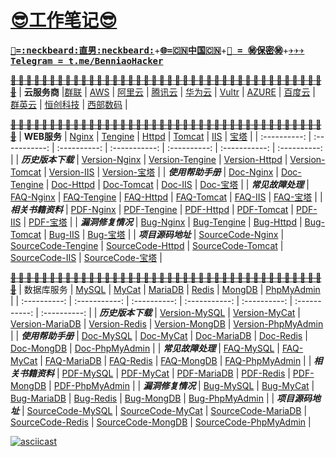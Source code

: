 # __[:sunglasses:工作笔记:sunglasses:](https://github.com/benniao1996/1996)__
<kbd>[__:restroom:=:neckbeard:直男:neckbeard:__](https://github.com/benniao1996/1996)</kbd>+<kbd>[__:globe_with_meridians:=:cn:中国:cn:__](https://github.com/benniao1996/1996)</kbd>+<kbd>[__:couple_with_heart: = :secret:保密:secret:__](https://github.com/benniao1996/1996)</kbd>+<kbd>[__:airplane::airplane::airplane:Telegram = t.me/BenniaoHacker__](https://t.me/BenniaoHacker)</kbd>

[~~__**:shit: :shit: :shit: :shit: :shit: :shit: :shit: :shit: :shit: :shit: :shit: :shit: :shit: :shit: :shit: :shit: :shit: :shit: :shit: :shit: :shit: :shit: :shit: :shit: :shit: :shit: :shit: :shit: :shit: :shit: :shit: :shit: :shit: :shit: :shit: :shit: :shit: :shit: :shit: :shit: :shit:**__~~](https://t.me/BenniaoHacker)
| __云服务商__ |[群联](http://www.ispqq.com/) | [AWS](https://aws.amazon.com/) | [阿里云](https://cn.aliyun.com/) | [腾讯云](https://cloud.tencent.com/) | [华为云](https://www.huaweicloud.com/intl/zh-cn/) | [Vultr](https://www.vultr.com/?ref=8606091-6G) | [AZURE](https://azure.microsoft.com/zh-cn/) | [百度云](https://cloud.baidu.com/) | [群英云](http://www.qy.com.cn/) | [恒创科技](https://www.henghost.com/) | [西部数码](https://www.west.cn/) | 

[~~__**:shit: :shit: :shit: :shit: :shit: :shit: :shit: :shit: :shit: :shit: :shit: :shit: :shit: :shit: :shit: :shit: :shit: :shit: :shit: :shit: :shit: :shit: :shit: :shit: :shit: :shit: :shit: :shit: :shit: :shit: :shit: :shit: :shit: :shit: :shit: :shit: :shit: :shit: :shit: :shit: :shit:**__~~](https://t.me/BenniaoHacker)
| __WEB服务__ | [Nginx](https://nginx.org/)  | [Tengine](https://tengine.taobao.org/) | [Httpd](https://httpd.apache.org/) | [Tomcat](https://tomcat.apache.org/) | [IIS](https://www.iis.net/) | [宝塔](https://www.bt.cn/)  | 
| :----------: | :-----------: | :----------: | :-----------: | :----------: | :-----------: | :----------: | 
| ***历史版本下载*** | [Version-Nginx](https://nginx.org/en/download.html) | [Version-Tengine](https://tengine.taobao.org/download_cn.html) | [Version-Httpd](https://httpd.apache.org/download.cgi) | [Version-Tomcat](https://archive.apache.org/dist/tomcat/) | [Version-IIS](https://www.iis.net/downloads) | [Version-宝塔](https://www.bt.cn/bbs/thread-19376-1-1.html) |
| ***使用帮助手册*** | [Doc-Nginx](https://nginx.org/en/docs/) | [Doc-Tengine](https://tengine.taobao.org/documentation_cn.html) | [Doc-Httpd](https://httpd.apache.org/docs/) | [Doc-Tomcat](https://tomcat.apache.org/index.html) | [Doc-IIS](https://docs.microsoft.com/zh-cn/iis/install/installing-iis-7/installing-necessary-iis-components-on-windows-vista) | [Doc-宝塔](https://www.kancloud.cn/chudong/bt2017/424204) |
| ***常见故障处理*** | [FAQ-Nginx](https://nginx.org/en/docs/faq.html) | [FAQ-Tengine](https://tengine.taobao.org/faq_cn.html) | [FAQ-Httpd](https://cwiki.apache.org/confluence/display/httpd/FAQ) | [FAQ-Tomcat](https://cwiki.apache.org/confluence/display/TOMCAT/FAQ) | [FAQ-IIS](https://www.iis.net/downloads/category/troubleshoot) | [FAQ-宝塔](https://www.kancloud.cn/chudong/bt2017/424204) |
| ***相关书籍资料*** | [PDF-Nginx](https://nginx.org/en/books.html) | [PDF-Tengine](https://tengine.taobao.org/book/) | [PDF-Httpd](https://cwiki.apache.org/confluence/display/httpd/) | [PDF-Tomcat](https://cwiki.apache.org/confluence/display/TOMCAT) | [PDF-IIS](https://docs.microsoft.com/en-us/previous-versions/windows/it-pro/windows-server-2008-R2-and-2008/dd349801(v=ws.10)) | [PDF-宝塔](https://www.kancloud.cn/search?q=%E9%9D%A2%E6%9D%BF&type=book) |
| ***漏洞修复情况*** | [Bug-Nginx](http://nginx.org/en/security_advisories.html) | [Bug-Tengine](https://tengine.taobao.org/changelog_cn.html) | [Bug-Httpd](https://httpd.apache.org/security/vulnerabilities_24.html) | [Bug-Tomcat](https://tomcat.apache.org/security.html) | [Bug-IIS](https://www.iis.net/downloads/community/category/secure) | [Bug-宝塔](https://www.butian.net/Company/60392) |
| ***项目源码地址*** | [SourceCode-Nginx](https://trac.nginx.org/nginx/browser?_ga=2.197435695.1080274919.1593757551-622746952.1593600593) | [SourceCode-Tengine](https://tengine.taobao.org/source_cn.html) | [SourceCode-Httpd](https://github.com/apache/httpd) | [SourceCode-Tomcat](https://tomcat.apache.org/source.html) | [SourceCode-IIS](https://www.iis.net/) | [SourceCode-宝塔](https://github.com/aaPanel/BaoTa) |

[~~__**:shit: :shit: :shit: :shit: :shit: :shit: :shit: :shit: :shit: :shit: :shit: :shit: :shit: :shit: :shit: :shit: :shit: :shit: :shit: :shit: :shit: :shit: :shit: :shit: :shit: :shit: :shit: :shit: :shit: :shit: :shit: :shit: :shit: :shit: :shit: :shit: :shit: :shit: :shit: :shit: :shit:**__~~](https://t.me/BenniaoHacker)
| 数据库服务 | [MySQL](https://www.mysql.com/)  | [MyCat](https://mycat.org.cn/) | [MariaDB](https://mariadb.org/) | [Redis](https://redis.io/) | [MongDB](https://www.mongodb.com/) | [PhpMyAdmin](https://www.phpmyadmin.net/)  | 
| :----------: | :-----------: | :----------: | :-----------: | :----------: | :-----------: | :----------: | 
| ***历史版本下载*** | [Version-MySQL](https://dev.mysql.com/downloads/) | [Version-MyCat]() | [Version-MariaDB]() | [Version-Redis]() | [Version-MongDB]() | [Version-PhpMyAdmin]() |
| ***使用帮助手册*** | [Doc-MySQL](https://dev.mysql.com/doc/) | [Doc-MyCat]() | [Doc-MariaDB]() | [Doc-Redis]() | [Doc-MongDB]() | [Doc-PhpMyAdmin]() |
| ***常见故障处理*** | [FAQ-MySQL](https://www.mysql.com/why-mysql/white-papers/#zh-22-0) | [FAQ-MyCat]() | [FAQ-MariaDB]() | [FAQ-Redis]() | [FAQ-MongDB]() | [FAQ-PhpMyAdmin]() |
| ***相关书籍资料*** | [PDF-MySQL](https://www.kancloud.cn/search?q=mysql&type=book) | [PDF-MyCat]() | [PDF-MariaDB]() | [PDF-Redis]() | [PDF-MongDB]() | [PDF-PhpMyAdmin]() |
| ***漏洞修复情况*** | [Bug-MySQL](https://www.oracle.com/search/results?cat=mysql&Ntk=SI-ALL5&Ntt=bug) | [Bug-MyCat]() | [Bug-MariaDB]() | [Bug-Redis]() | [Bug-MongDB]() | [Bug-PhpMyAdmin]() |
| ***项目源码地址*** | [SourceCode-MySQL](https://github.com/mysql) | [SourceCode-MyCat]() | [SourceCode-MariaDB]() | [SourceCode-Redis]() | [SourceCode-MongDB]() | [SourceCode-PhpMyAdmin]() |



[![asciicast](https://asciinema.org/a/335029.svg)](https://raw.githack.com/benniao1996/1996/master/index.html)
